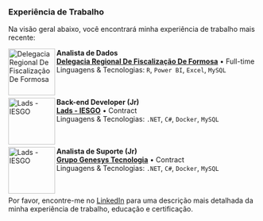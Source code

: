 ### Experiência de Trabalho

Na visão geral abaixo, você encontrará minha experiência de trabalho mais recente:

[<img align="left" height="94px" width="94px" alt="Delegacia Regional De Fiscalização De Formosa" src="https://github.com/user-attachments/assets/d1d69283-93c8-4d03-b77a-980bc2015575"/>](https://goias.gov.br/economia/)

**Analista de Dados** \
[**Delegacia Regional De Fiscalização De Formosa**](https://goias.gov.br/economia/) • Full-time \
Linguagens & Tecnologias: `R`, `Power BI`, `Excel`, `MySQL` \
<br/>
<br/>

[<img align="left" height="94px" width="94px" alt="Lads - IESGO" src="https://github.com/user-attachments/assets/016cf9bd-0e00-4604-a6a0-939ea74f30f8"/>](https://lads.iesgo.edu.br/index.html)

**Back-end Developer (Jr)** \
[**Lads - IESGO**](https://lads.iesgo.edu.br/index.html) • Contract \
Linguagens & Tecnologias: `.NET`, `C#`, `Docker`, `MySQL` \
<br/>
<br/>

[<img align="left" height="94px" width="94px" alt="Lads - IESGO" src="https://github.com/user-attachments/assets/fa79a82a-724a-4981-98ec-a5b5e5c1e6d5"/>](https://lads.iesgo.edu.br/index.html)

**Analista de Suporte (Jr)** \
[**Grupo Genesys Tecnologia**](https://www.genesysagroti.com.br/) • Contract \
Linguagens & Tecnologias: `.NET`, `C#`, `Docker`, `MySQL` \
<br/>
<br/>

Por favor, encontre-me no [LinkedIn](https://www.linkedin.com/in/gean-vitor-765a7a236) para uma descrição mais detalhada da minha experiência de trabalho, educação e certificação.
